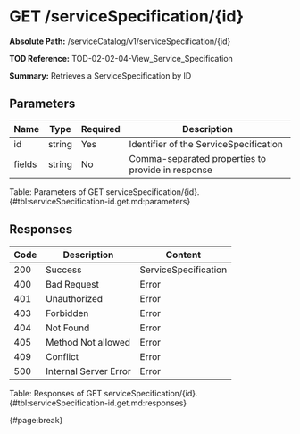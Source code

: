 <!--
    ATTENTION: This file was generated via gradle!
               Do NOT manually edit this file! Any such changes will be overwritten!
-->

# GET /serviceSpecification/{id}

**Absolute Path:** /serviceCatalog/v1/serviceSpecification/{id}

**TOD Reference:** TOD-02-02-04-View_Service_Specification

**Summary:** Retrieves a ServiceSpecification by ID

## Parameters

| Name | Type | Required | Description |
| ------ | ------ | --- | ------------ |
| id | string | Yes | Identifier of the ServiceSpecification |
| fields | string | No | Comma-separated properties to provide in response |

Table: Parameters of GET serviceSpecification/{id}. {#tbl:serviceSpecification-id.get.md:parameters}

## Responses

| Code | Description | Content |
|------|-------------|---------|
| 200 | Success | ServiceSpecification |
| 400 | Bad Request | Error |
| 401 | Unauthorized | Error |
| 403 | Forbidden | Error |
| 404 | Not Found | Error |
| 405 | Method Not allowed | Error |
| 409 | Conflict | Error |
| 500 | Internal Server Error | Error |

Table: Responses of GET serviceSpecification/{id}. {#tbl:serviceSpecification-id.get.md:responses}

{#page:break}
